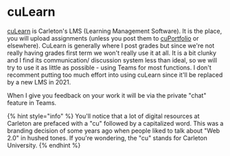 # cuLearn

[cuLearn](https://culearn.carleton.ca) is Carleton's LMS \(Learning Management Software\). It is the place, you will upload assignments \(unless you post them to [cuPortfolio](cuportfolio.md) or elsewhere\). CuLearn is generally where I post grades but since we're not really having grades first term we won't really use it at all. It is a bit clunky and I find its communication/ discussion system less than ideal, so we will try to use it as little as possible - using Teams for most functions. I don't recomment putting too much effort into using cuLearn since it'll be replaced by a new LMS in 2021. 

When I give you feedback on your work it will be via the private "chat" feature in Teams. 

{% hint style="info" %}
You'll notice that a lot of digital resources at Carleton are prefaced with a "cu" followed by a capitalized word. This was a branding decision of some years ago when people liked to talk about  "Web 2.0" in hushed tones. If you're wondering, the "cu" stands for Carleton University. 
{% endhint %}

